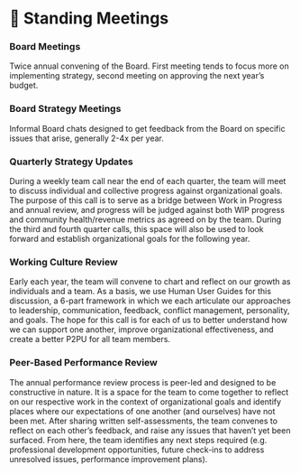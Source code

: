 # 💬 Standing Meetings

### Board Meetings

Twice annual convening of the Board. First meeting tends to focus more on implementing strategy, second meeting on approving the next year’s budget.&#x20;

### Board Strategy Meetings

Informal Board chats designed to get feedback from the Board on specific issues that arise, generally 2-4x per year.

### Quarterly Strategy Updates

During a weekly team call near the end of each quarter, the team will meet to discuss individual and collective progress against organizational goals. The purpose of this call is to serve as a bridge between Work in Progress and annual review, and progress will be judged against both WIP progress and community health/revenue metrics as agreed on by the team. During the third and fourth quarter calls, this space will also be used to look forward and establish organizational goals for the following year.

### Working Culture Review

Early each year, the team will convene to chart and reflect on our growth as individuals and a team. As a basis, we use Human User Guides for this discussion, a 6-part framework in which we each articulate our approaches to leadership, communication, feedback, conflict management, personality, and goals. The hope for this call is for each of us to better understand how we can support one another, improve organizational effectiveness, and create a better P2PU for all team members.

### Peer-Based Performance Review

The annual performance review process is peer-led and designed to be constructive in nature. It is a space for the team to come together to reflect on our respective work in the context of organizational goals and identify places where our expectations of one another (and ourselves) have not been met. After sharing written self-assessments, the team convenes to reflect on each other’s feedback, and raise any issues that haven’t yet been surfaced. From here, the team identifies any next steps required (e.g. professional development opportunities, future check-ins to address unresolved issues, performance improvement plans).&#x20;

